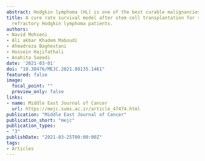 ```yaml
---
abstract: Hodgkin lymphoma (HL) is one of the best curable malignancies. Randomized controlled studies have validated the benefit of hematopoietic stem cell transplant (HSCT) for patients with relapsed or primary refractory HL. This analysis aimed to identify significant prognostic factors on the recurrence of the disease after HSCT by applying a cure rate model. There were 92 patients with HL in this retrospective study who underwent HSCT from 2007 up to 2014 with 18 months follow-up in Tehran, Iran. The survival time was set as the time interval between transplantation and the recurrence of HL. Also, hyper-Poisson distribution was used as discrete frailty to account the unobserved heterogeneity and random effects. In noncured cases, the mean of survival time was 318 (95% confidence interval, 144-493) days. The 1-, 3- and 5-year survival rates were 88.9%, 83.4%, and 80.7%, respectively. A significant association was observed between cured patients and the variables such as age, the experience of pre-transplantation relapse, hemoglobin (Hb), mononuclear cells (MNCs), and body surface area (BSA) at the time of transplantation. The study concluded that patients with less than thirty years of age, a high level of Hb (g/dl), a low level of MNCs and BSA (m2), and the absence of pre-transplantation experience of relapse were associated with better survival after HSCT. Based on this study, post-transplant consolidation therapies could be considered for the treatment of HL patients after HSCT.
title: A cure rate survival model after stem cell transplantation for relapsed or
  refractory Hodgkin lymphoma patients.
authors: 
- Navid Mohseni
- Ali akbar Khadem Maboudi
- Ahmadreza Baghestani
- Hossein Hajifathali
- Anahita Saeedi
date: '2021-03-01'
doi: "10.30476/MEJC.2021.88135.1461"
featured: false
image:
  focal_point: ""
  preview_only: false
links:
- name: Middle East Journal of Cancer
  url: https://mejc.sums.ac.ir/article_47474.html
publication: "Middle East Journal of Cancer"
publication_short: "mejc"
publication_types:
- "3"
publishDate: "2021-03-25T00:00:00Z"
tags:
- Articles
---
```


